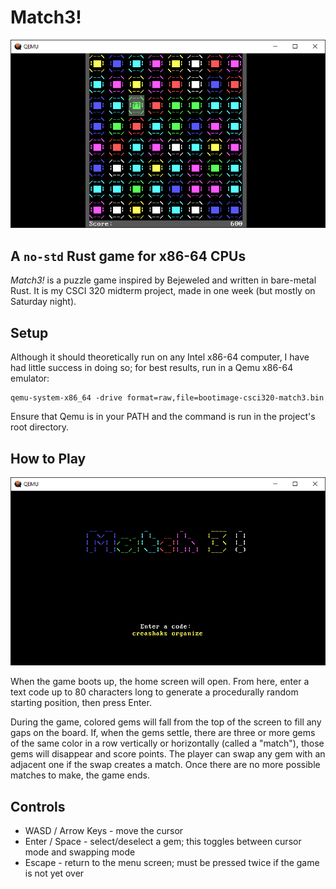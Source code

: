 # Match3!
![game_screen](screenshots/game_screen.png)

## A `no-std` Rust game for x86-64 CPUs
_Match3!_ is a puzzle game inspired by Bejeweled and written in bare-metal Rust. It is my CSCI 320 midterm project, made in one week (but mostly on Saturday night).

## Setup
Although it should theoretically run on any Intel x86-64 computer, I have had little success in doing so; for best results, run in a Qemu x86-64 emulator:

```
qemu-system-x86_64 -drive format=raw,file=bootimage-csci320-match3.bin
```

Ensure that Qemu is in your PATH and the command is run in the project's root directory.

## How to Play
![home_screen](screenshots/home_screen.png)

When the game boots up, the home screen will open. From here, enter a text code up to 80 characters long to generate a procedurally random starting position, then press Enter.

During the game, colored gems will fall from the top of the screen to fill any gaps on the board. If, when the gems settle, there are three or more gems of the same color in a row vertically or horizontally (called a "match"), those gems will disappear and score points. The player can swap any gem with an adjacent one if the swap creates a match. Once there are no more possible matches to make, the game ends.

## Controls
* WASD / Arrow Keys - move the cursor
* Enter / Space - select/deselect a gem; this toggles between cursor mode and swapping mode
* Escape - return to the menu screen; must be pressed twice if the game is not yet over
